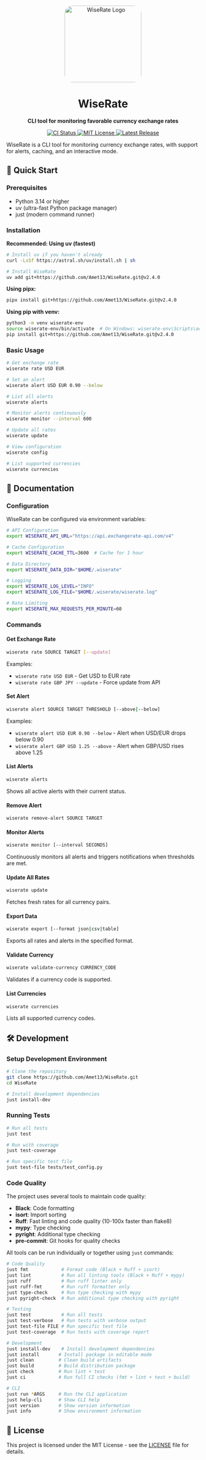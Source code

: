 <div align="center">
  <img src="logo.png" alt="WiseRate Logo" width="200" style="border-radius: 20px;">
  <h1>WiseRate</h1>
  <p><strong>CLI tool for monitoring favorable currency exchange rates</strong></p>
  <p>
    <a href="https://github.com/Amet13/WiseRate/actions/workflows/ci.yml">
      <img src="https://github.com/Amet13/WiseRate/actions/workflows/ci.yml/badge.svg" alt="CI Status">
    </a>
    <a href="https://github.com/Amet13/WiseRate/blob/main/LICENSE">
      <img src="https://img.shields.io/badge/License-MIT-green" alt="MIT License">
    </a>
    <a href="https://github.com/Amet13/WiseRate/releases">
      <img src="https://img.shields.io/github/v/release/Amet13/WiseRate?label=version" alt="Latest Release">
    </a>
  </p>
</div>

WiseRate is a CLI tool for monitoring currency exchange rates, with support for alerts, caching, and an interactive mode.

## 🚀 Quick Start

### Prerequisites

- Python 3.14 or higher
- uv (ultra-fast Python package manager)
- just (modern command runner)

### Installation

**Recommended: Using uv (fastest)**

```bash
# Install uv if you haven't already
curl -LsSf https://astral.sh/uv/install.sh | sh

# Install WiseRate
uv add git+https://github.com/Amet13/WiseRate.git@v2.4.0
```

**Using pipx:**

```bash
pipx install git+https://github.com/Amet13/WiseRate.git@v2.4.0
```

**Using pip with venv:**

```bash
python3 -m venv wiserate-env
source wiserate-env/bin/activate  # On Windows: wiserate-env\Scripts\activate
pip install git+https://github.com/Amet13/WiseRate.git@v2.4.0
```

### Basic Usage

```bash
# Get exchange rate
wiserate rate USD EUR

# Set an alert
wiserate alert USD EUR 0.90 --below

# List all alerts
wiserate alerts

# Monitor alerts continuously
wiserate monitor --interval 600

# Update all rates
wiserate update

# View configuration
wiserate config

# List supported currencies
wiserate currencies
```

## 📖 Documentation

### Configuration

WiseRate can be configured via environment variables:

```bash
# API Configuration
export WISERATE_API_URL="https://api.exchangerate-api.com/v4"

# Cache Configuration
export WISERATE_CACHE_TTL=3600  # Cache for 1 hour

# Data Directory
export WISERATE_DATA_DIR="$HOME/.wiserate"

# Logging
export WISERATE_LOG_LEVEL="INFO"
export WISERATE_LOG_FILE="$HOME/.wiserate/wiserate.log"

# Rate Limiting
export WISERATE_MAX_REQUESTS_PER_MINUTE=60
```

### Commands

#### Get Exchange Rate

```bash
wiserate rate SOURCE TARGET [--update]
```

Examples:

- `wiserate rate USD EUR` - Get USD to EUR rate
- `wiserate rate GBP JPY --update` - Force update from API

#### Set Alert

```bash
wiserate alert SOURCE TARGET THRESHOLD [--above|--below]
```

Examples:

- `wiserate alert USD EUR 0.90 --below` - Alert when USD/EUR drops below 0.90
- `wiserate alert GBP USD 1.25 --above` - Alert when GBP/USD rises above 1.25

#### List Alerts

```bash
wiserate alerts
```

Shows all active alerts with their current status.

#### Remove Alert

```bash
wiserate remove-alert SOURCE TARGET
```

#### Monitor Alerts

```bash
wiserate monitor [--interval SECONDS]
```

Continuously monitors all alerts and triggers notifications when thresholds are met.

#### Update All Rates

```bash
wiserate update
```

Fetches fresh rates for all currency pairs.

#### Export Data

```bash
wiserate export [--format json|csv|table]
```

Exports all rates and alerts in the specified format.

#### Validate Currency

```bash
wiserate validate-currency CURRENCY_CODE
```

Validates if a currency code is supported.

#### List Currencies

```bash
wiserate currencies
```

Lists all supported currency codes.

## 🛠️ Development

### Setup Development Environment

```bash
# Clone the repository
git clone https://github.com/Amet13/WiseRate.git
cd WiseRate

# Install development dependencies
just install-dev
```

### Running Tests

```bash
# Run all tests
just test

# Run with coverage
just test-coverage

# Run specific test file
just test-file tests/test_config.py
```

### Code Quality

The project uses several tools to maintain code quality:

- **Black**: Code formatting
- **isort**: Import sorting
- **Ruff**: Fast linting and code quality (10-100x faster than flake8)
- **mypy**: Type checking
- **pyright**: Additional type checking
- **pre-commit**: Git hooks for quality checks

All tools can be run individually or together using `just` commands:

```bash
# Code Quality
just fmt            # Format code (Black + Ruff + isort)
just lint           # Run all linting tools (Black + Ruff + mypy)
just ruff           # Run ruff linter only
just ruff-fmt       # Run ruff formatter only
just type-check     # Run type checking with mypy
just pyright-check  # Run additional type checking with pyright

# Testing
just test           # Run all tests
just test-verbose   # Run tests with verbose output
just test-file FILE # Run specific test file
just test-coverage  # Run tests with coverage report

# Development
just install-dev    # Install development dependencies
just install       # Install package in editable mode
just clean         # Clean build artifacts
just build         # Build distribution package
just check         # Run lint + test
just ci            # Run full CI checks (fmt + lint + test + build)

# CLI
just run *ARGS     # Run the CLI application
just help-cli      # Show CLI help
just version       # Show version information
just info          # Show environment information
```

## 📝 License

This project is licensed under the MIT License - see the [LICENSE](LICENSE) file for details.
